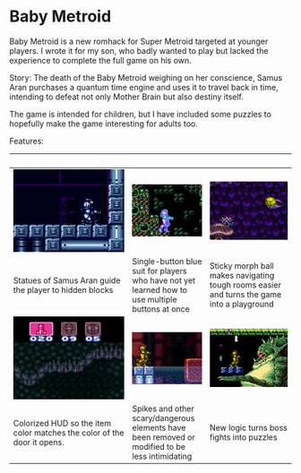 Baby Metroid
============

Baby Metroid is a new romhack for Super Metroid targeted at younger
players.  I wrote it for my son, who badly wanted to play but lacked the
experience to complete the full game on his own.

Story: The death of the Baby Metroid weighing on her conscience, Samus
Aran purchases a quantum time engine and uses it to travel back in time,
intending to defeat not only Mother Brain but also destiny itself.

The game is intended for children, but I have included some puzzles to
hopefully make the game interesting for adults too.

Features:

| &nbsp;&nbsp;&nbsp;&nbsp;&nbsp;&nbsp;&nbsp;&nbsp;&nbsp;&nbsp;&nbsp;&nbsp;&nbsp;&nbsp;&nbsp;&nbsp;&nbsp;&nbsp;&nbsp;&nbsp;&nbsp;&nbsp;&nbsp;&nbsp;&nbsp;&nbsp;&nbsp;&nbsp;&nbsp;&nbsp;&nbsp;&nbsp;&nbsp;&nbsp;&nbsp;&nbsp;&nbsp;&nbsp;&nbsp;&nbsp;&nbsp;&nbsp;&nbsp;&nbsp;&nbsp;&nbsp;&nbsp;&nbsp;&nbsp;&nbsp;&nbsp; | &nbsp; | &nbsp;&nbsp;&nbsp;&nbsp;&nbsp;&nbsp;&nbsp;&nbsp;&nbsp;&nbsp;&nbsp;&nbsp;&nbsp;&nbsp;&nbsp;&nbsp;&nbsp;&nbsp;&nbsp;&nbsp;&nbsp;&nbsp;&nbsp;&nbsp;&nbsp;&nbsp;&nbsp;&nbsp;&nbsp;&nbsp;&nbsp;&nbsp;&nbsp;&nbsp; |
| -------- | -------- | -------- |
| <img src="./images/samus_statue.png" width="375px"/> | <img src="./images/blue_suit.png" width="375px"/> | <img src="./images/catch_a_ride.png"  width="375px"/> |
| Statues of Samus Aran guide the player to hidden blocks | Single-button blue suit for players who have not yet learned how to use multiple buttons at once | Sticky morph ball makes navigating tough rooms easier and turns the game into a playground |
| <img src="./images/color_hud.png" width="375px" /> | <img src="./images/no_spikes.png" idth="375px"/> | <img src="./images/kraid.png" width="375px"/> |
Colorized HUD so the item color matches the color of the door it opens. | Spikes and other scary/dangerous elements have been removed or modified to be less intimidating | New logic turns boss fights into puzzles |
